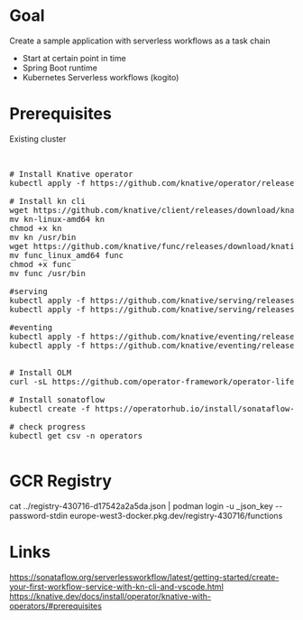 # Goal

Create a sample application with serverless workflows as a task chain
- Start at certain point in  time
- Spring Boot runtime
- Kubernetes Serverless workflows (kogito)


# Prerequisites

Existing cluster

<pre>


# Install Knative operator
kubectl apply -f https://github.com/knative/operator/releases/download/knative-v1.14.5/operator.yaml

# Install kn cli
wget https://github.com/knative/client/releases/download/knative-v1.15.0/kn-linux-amd64
mv kn-linux-amd64 kn
chmod +x kn
mv kn /usr/bin
wget https://github.com/knative/func/releases/download/knative-v1.15.0/func_linux_amd64
mv func_linux_amd64 func
chmod +x func
mv func /usr/bin

#serving
kubectl apply -f https://github.com/knative/serving/releases/download/knative-v1.14.1/serving-crds.yaml
kubectl apply -f https://github.com/knative/serving/releases/download/knative-v1.14.1/serving-core.yamlkn 

#eventing
kubectl apply -f https://github.com/knative/eventing/releases/download/knative-v1.14.5/eventing-crds.yaml
kubectl apply -f https://github.com/knative/eventing/releases/download/knative-v1.14.5/eventing-core.yaml


# Install OLM
curl -sL https://github.com/operator-framework/operator-lifecycle-manager/releases/download/v0.28.0/install.sh | bash -s v0.28.0

# Install sonatoflow
kubectl create -f https://operatorhub.io/install/sonataflow-operator.yaml

# check progress
kubectl get csv -n operators

</pre>


# GCR Registry
cat ../registry-430716-d17542a2a5da.json | podman login -u _json_key --password-stdin europe-west3-docker.pkg.dev/registry-430716/functions



# Links
https://sonataflow.org/serverlessworkflow/latest/getting-started/create-your-first-workflow-service-with-kn-cli-and-vscode.html
https://knative.dev/docs/install/operator/knative-with-operators/#prerequisites
